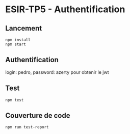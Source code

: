 # ESIR-TP5 - Authentification

## Lancement
```console
npm install
npm start
```

## Authentification
login: pedro, password: azerty pour obtenir le jwt

## Test
```console
npm test
```

## Couverture de code
```console
npm run test-report
```
